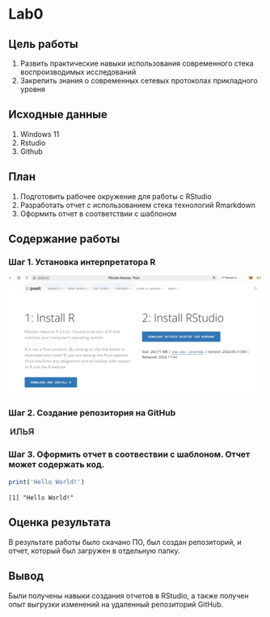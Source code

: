 

# Lab0

## Цель работы

1)  Развить практические навыки использования современного стека
    воспроизводимых исследований
2)  Закрепить знания о современных сетевых протоколах прикладного уровня

## Исходные данные

1)  Windows 11
2)  Rstudio
3)  Github

## План

1)  Подготовить рабочее окружение для работы с RStudio
2)  Разработать отчет с использованием стека технологий Rmarkdown
3)  Оформить отчет в соответствии с шаблоном

## Содержание работы

### Шаг 1. Установка интерпретатора R

![](https://github.com/bondarenkosa11/Bondarenko_R/blob/main/Lab_0/img/установка%20Rstd.png)

### Шаг 2. Создание репозитория на GitHub

![](https://github.com/Geheneeike/ytgh/blob/main/%D0%BB%D0%B0%D0%B1%200/images/%D0%B5%D0%B5%D0%B5%D0%B5.png)

### Шаг 3. Оформить отчет в соотвествии с шаблоном. Отчет может содержать код.

``` r
print('Hello World!')
```

    [1] "Hello World!"

## Оценка результата

В результате работы было скачано ПО, был создан репозиторий, и отчет,
который был загружен в отдельную папку.

## Вывод

Были получены навыки создания отчетов в RStudio, а также получен опыт
выгрузки изменений на удаленный репозиторий GitHub.
